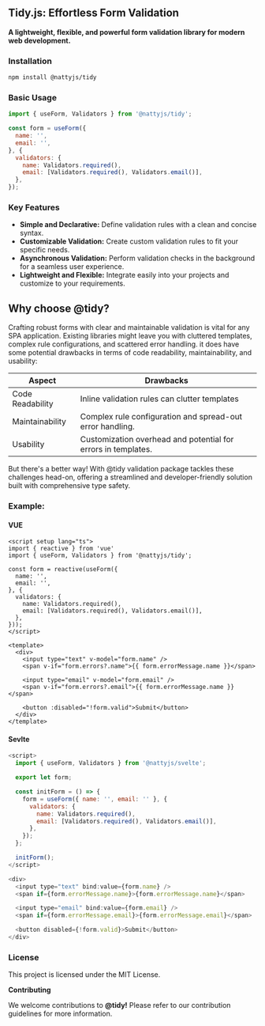 ## **Tidy.js: Effortless Form Validation**

**A lightweight, flexible, and powerful form validation library for modern web development.**

### Installation

```bash
npm install @nattyjs/tidy
```

### Basic Usage

```javascript
import { useForm, Validators } from '@nattyjs/tidy';

const form = useForm({
  name: '',
  email: '',
}, {
  validators: {
    name: Validators.required(),
    email: [Validators.required(), Validators.email()],
  },
});
```

### Key Features

* **Simple and Declarative:** Define validation rules with a clean and concise syntax.
* **Customizable Validation:** Create custom validation rules to fit your specific needs.
* **Asynchronous Validation:** Perform validation checks in the background for a seamless user experience.
* **Lightweight and Flexible:** Integrate easily into your projects and customize to your requirements.

## Why choose @tidy?
Crafting robust forms with clear and maintainable validation is vital for any SPA application. Existing libraries might leave you with cluttered templates, complex rule configurations, and scattered error handling. it does have some potential drawbacks in terms of code readability, maintainability, and usability:

| Aspect                                |        Drawbacks                                                   |     
| --------------------------------------| -------------------------------------------------------------------|
| Code Readability                      | Inline validation rules can clutter templates                      |
| Maintainability                       | Complex rule configuration and spread-out error handling.          |
| Usability                             | Customization overhead and potential for errors in templates.      |

But there's a better way! With @tidy validation package tackles these challenges head-on, offering a streamlined and developer-friendly solution built with comprehensive type safety.


### Example:
#### VUE
```vue
<script setup lang="ts">
import { reactive } from 'vue'
import { useForm, Validators } from '@nattyjs/tidy';

const form = reactive(useForm({
  name: '',
  email: '',
}, {
  validators: {
    name: Validators.required(),
    email: [Validators.required(), Validators.email()],
  },
}));
</script>

<template>
  <div>
    <input type="text" v-model="form.name" />
    <span v-if="form.errors?.name">{{ form.errorMessage.name }}</span>

    <input type="email" v-model="form.email" />
    <span v-if="form.errors?.email">{{ form.errorMessage.name }}</span>

    <button :disabled="!form.valid">Submit</button>
  </div>
</template>
```
#### Sevlte

```javascript
<script>
  import { useForm, Validators } from '@nattyjs/svelte';

  export let form;

  const initForm = () => {
    form = useForm({ name: '', email: '' }, {
      validators: {
        name: Validators.required(),
        email: [Validators.required(), Validators.email()],
      },
    });
  };

  initForm();
</script>

<div>
  <input type="text" bind:value={form.name} />
  <span if={form.errorMessage.name}>{form.errorMessage.name}</span>

  <input type="email" bind:value={form.email} />
  <span if={form.errorMessage.email}>{form.errorMessage.email}</span>

  <button disabled={!form.valid}>Submit</button>
</div>
```

### License

This project is licensed under the MIT License.

**Contributing**

We welcome contributions to <b>@tidy!</b> Please refer to our contribution guidelines for more information.
